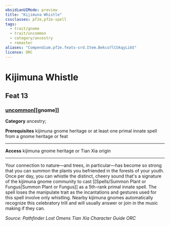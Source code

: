```yaml
---
obsidianUIMode: preview
title: "Kijimuna Whistle"
cssclasses: pf2e,pf2e-spell
tags:
  - trait/gnome
  - trait/uncommon
  - category/ancestry
  - remaster
aliases: "Compendium.pf2e.feats-srd.Item.Bekco7lCUkqyLi6S"
license: ORC
---
```

# Kijimuna Whistle
## Feat 13
### [uncommon](uncommon "Uncommon Rarity Trait")[[gnome]]

**Category** ancestry; 



**Prerequisites** kijimuna gnome heritage or at least one primal innate spell from a gnome heritage or feat
* * *
**Access** kijimuna gnome heritage or Tian Xia origin

* * *

Your connection to nature—and trees, in particular—has become so strong that you can summon the plants you befriended in the forests of your youth. Once per day, you can whistle the distinct, cheery sound that's a signature of the kijimuna gnome community to cast [[Spells/Summon Plant or Fungus|Summon Plant or Fungus]] as a 5th-rank primal innate spell. The spell loses the manipulate trait as the incantations and gestures used for this spell involve only whistling. Nearby kijimuna gnomes automatically recognize this celebratory trill and will usually answer or join in the music making if they can.

*Source: Pathfinder Lost Omens Tian Xia Character Guide*
*ORC*